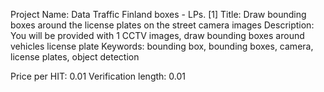 Project Name: Data Traffic Finland boxes - LPs. [1]
Title: Draw bounding boxes around the license plates on the street camera images
Description: You will be provided with 1 CCTV images, draw bounding boxes around vehicles license plate
Keywords: bounding box, bounding boxes, camera, license plates, object detection

Price per HIT: 0.01
Verification length: 0.01

